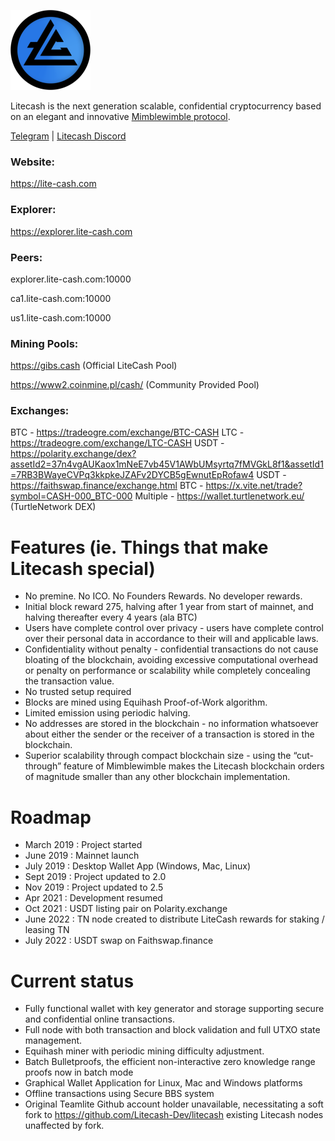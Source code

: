 
![alt text](https://github.com/Litecash-Dev/litecash-media/blob/main/images/logos/litecash_round_black_border_128x128.png "Litecash Logo")

Litecash is the next generation scalable, confidential cryptocurrency based on an elegant and innovative [Mimblewimble protocol](https://docs.beam.mw/Mimblewimble.pdf).

[Telegram](https://t.me/litecashgroup) | [Litecash Discord](https://discord.gg/kga9sgg)


### Website:

https://lite-cash.com


### Explorer:

https://explorer.lite-cash.com


### Peers:

explorer.lite-cash.com:10000

ca1.lite-cash.com:10000

us1.lite-cash.com:10000


### Mining Pools:

https://gibs.cash (Official LiteCash Pool)

https://www2.coinmine.pl/cash/ (Community Provided Pool)

### Exchanges:

BTC - https://tradeogre.com/exchange/BTC-CASH
LTC - https://tradeogre.com/exchange/LTC-CASH
USDT - https://polarity.exchange/dex?assetId2=37n4vgAUKaox1mNeE7vb45V1AWbUMsyrtq7fMVGkL8f1&assetId1=7RB3BWayeCVPq3kkpkeJZAFv2DYCB5gEwnutEpRofaw4
USDT - https://faithswap.finance/exchange.html
BTC - https://x.vite.net/trade?symbol=CASH-000_BTC-000
Multiple - https://wallet.turtlenetwork.eu/ (TurtleNetwork DEX)


# Features (ie. Things that make Litecash special)

* No premine.  No ICO.  No Founders Rewards.  No developer rewards.
* Initial block reward 275, halving after 1 year from start of mainnet, and halving thereafter every 4 years (ala BTC)
* Users have complete control over privacy - users have complete control over their personal data in accordance to their will and applicable laws.
* Confidentiality without penalty - confidential transactions do not cause bloating of the blockchain, avoiding excessive computational overhead
  or penalty on performance or scalability while completely concealing the transaction value.
* No trusted setup required
* Blocks are mined using Equihash Proof-of-Work algorithm.
* Limited emission using periodic halving.
* No addresses are stored in the blockchain - no information whatsoever about either the sender or the receiver of a transaction is stored in the blockchain.
* Superior scalability through compact blockchain size - using the “cut-through” feature of Mimblewimble makes the Litecash blockchain orders of magnitude
  smaller than any other blockchain implementation.

# Roadmap

- March 2019     : Project started
- June 2019      : Mainnet launch
- July 2019      : Desktop Wallet App (Windows, Mac, Linux)
- Sept 2019      : Project updated to 2.0
- Nov  2019      : Project updated to 2.5
- Apr 2021       : Development resumed
- Oct 2021       : USDT listing pair on Polarity.exchange
- June 2022      : TN node created to distribute LiteCash rewards for staking / leasing TN
- July 2022      : USDT swap on Faithswap.finance

# Current status

- Fully functional wallet with key generator and storage supporting secure and confidential online transactions.
- Full node with both transaction and block validation and full UTXO state management.
- Equihash miner with periodic mining difficulty adjustment.
- Batch Bulletproofs, the efficient non-interactive zero knowledge range proofs now in batch mode
- Graphical Wallet Application for Linux, Mac and Windows platforms
- Offline transactions using Secure BBS system
- Original Teamlite Github account holder unavailable, necessitating a soft fork to https://github.com/Litecash-Dev/litecash existing Litecash nodes unaffected by fork.
